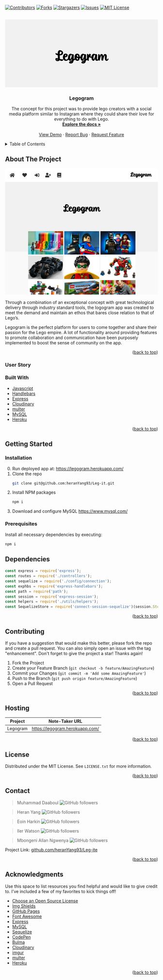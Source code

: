 <div id="top"></div>

[![Contributors][contributors-shield]][contributors-url]
[![Forks][forks-shield]][forks-url] [![Stargazers][stars-shield]][stars-url]
[![Issues][issues-shield]][issues-url]
[![MIT License][license-shield]][license-url]

<!-- PROJECT LOGO -->
<br />
<div align="center">
  <a href="https://github.com/heranYang93/Leg-it">
    <img src="__admin__/resources/logo.png" alt="Logo">
  </a>

  <h3 align="center">Legogram</h3>

  <p align="center">
    The concept for this project was to provide lego creators with a social media platform similar to Instagram where they could share their love for everything to do with Lego.
    <br />
    <a href="https://github.com/heranYang93/Leg-it"><strong>Explore the docs »</strong></a>
    <br />
    <br />
    <a href="https://legogram.herokuapp.com/">View Demo</a>
    ·
    <a href="https://github.com/heranYang93/Leg-it/issues">Report Bug</a>
    ·
    <a href="https://github.com/heranYang93/Leg-it/issues">Request Feature</a>
  </p>
</div>

<!-- TABLE OF CONTENTS -->
<details>
  <summary>Table of Contents</summary>
  <ol>
    <li>
      <a href="#about-the-project">About The Project</a>
      <ul>
        <li><a href="#user-story">User story</a></li>
        <li><a href="#built-with">Built With</a></li>
      </ul>
    </li>
    <li>
      <a href="#getting-started">Getting Started</a>
      <ul>
        <li><a href="#installation">Installation</a></li>
        <li><a href="#prerequisites">Prerequisites</a></li>
      </ul>
    </li>
    <li><a href="#dependencies">npm dependencies</a></li>
    <li><a href="#contributing">Contributing</a></li>
    <li><a href="#license">License</a></li>
    <li><a href="#contact">Contact</a></li>
    <li><a href="#acknowledgments">Acknowledgments</a></li>
  </ol>
</details>

## About The Project

[![Product Name Screen Shot][product-screenshot]](https://example.com)

Through a combination of an exceptional concept with great technological
delivery through industry standard tools, the logogram app was created to meet
the demand and maintain an ethos that bares close relation to that of Lego’s.

Legogram is the perfect platform for users to come together and share their
passion for the Lego empire. A lot of functionality around providing features to
promote collaboration and communication have been purposely implemented to boost
the sense of community on the app.

<p align="right">(<a href="#top">back to top</a>)</p>

### User Story

### Built With

- [Javascript](https://www.javascript.com/)
- [Handlebars](https://handlebarsjs.com/)
- [Express](https://expressjs.com/)
- [Cloudinary](https://cloudinary.com/)
- [multer](https://www.npmjs.com/package/multer)
- [MySQL](https://www.mysql.com/)
- [Heroku](https://www.heroku.com/)

<p align="right">(<a href="#top">back to top</a>)</p>

<!-- GETTING STARTED -->

## Getting Started

### Installation

0. Run deployed app at: https://legogram.herokuapp.com/
1. Clone the repo
   ```sh
   git clone git@github.com:heranYang93/Leg-it.git
   ```
2. Install NPM packages
   ```sh
   npm i
   ```
3. Download and configure MySQL https://www.mysql.com/

### Prerequisites

Install all necessary dependencies by executing:

```sh
npm i
```

## Dependencies

```javascript
const express = require('express');
const routes = require('./controllers');
const sequelize = require('./config/connection');
const exphbs = require('express-handlebars');
const path = require('path');
const session = require('express-session');
const helpers = require('./utils/helpers');
const SequelizeStore = require('connect-session-sequelize')(session.Store);
```

<p align="right">(<a href="#top">back to top</a>)</p>

## Contributing

If you have a suggestion that would make this better, please fork the repo and
create a pull request. You can also simply open an issue with the tag
"enhancement". Don't forget to give the project a star! Thanks again!

1. Fork the Project
2. Create your Feature Branch (`git checkout -b feature/AmazingFeature`)
3. Commit your Changes (`git commit -m 'Add some AmazingFeature'`)
4. Push to the Branch (`git push origin feature/AmazingFeature`)
5. Open a Pull Request

<p align="right">(<a href="#top">back to top</a>)</p>

<!-- LICENSE -->

## Hosting

| Project  | Note-Taker URL                    |
| -------- | --------------------------------- |
| Legogram | <https://legogram.herokuapp.com/> |

<p align="right">(<a href="#top">back to top</a>)</p>

## License

Distributed under the MIT License. See `LICENSE.txt` for more information.

<p align="right">(<a href="#top">back to top</a>)</p>

<!-- CONTACT -->

## Contact

> Muhammad Daaboul
> ![GitHub followers](https://img.shields.io/github/followers/moedaaboul?style=social)

> Heran Yang
> ![GitHub followers](https://img.shields.io/github/followers/heranYang93?style=social)

> Eoin Harkin
> ![GitHub followers](https://img.shields.io/github/followers/HarkyDev?style=social)

> Iler Watson
> ![GitHub followers](https://img.shields.io/github/followers/Iler22?style=social)

> Mbongeni Allan Ngwenya
> ![GitHub followers](https://img.shields.io/github/followers/Allan-Ngwenya?style=social)

<!-- > ![GitHub followers](https://img.shields.io/github/followers/heranYang93?style=social) -->

Project Link:
[github.com/heranYang93/Leg-ite](https://github.com/heranYang93/Leg-it)

<p align="right">(<a href="#top">back to top</a>)</p>

<!-- ACKNOWLEDGMENTS -->

## Acknowledgments

Use this space to list resources you find helpful and would like to give credit
to. I've included a few of my favorites to kick things off!

- [Choose an Open Source License](https://choosealicense.com)
- [Img Shields](https://shields.io)
- [GitHub Pages](https://pages.github.com)
- [Font Awesome](https://fontawesome.com)
- [Express](https://expressjs.com)
- [MySQL](https://www.mysql.com)
- [Sequelize](https://sequelize.org)
- [CodePen](https://codepen.io)
- [Bulma](https://bulma.io)
- [Cloudinary](https://cloudinary.com)
- [imgur](https://imgur.comm)
- [multer](https://www.npmjs.com/package/multer)
- [Heroku](https://id.heroku.com/login)

<p align="right">(<a href="#top">back to top</a>)</p>

[contributors-shield]:
  https://img.shields.io/github/contributors/heranYang93/Leg-it.svg?style=for-the-badge
[contributors-url]: https://github.com/heranYang93/Leg-it/graphs/contributors
[forks-shield]:
  https://img.shields.io/github/forks/heranYang93/Leg-it.svg?style=for-the-badge
[forks-url]: https://github.com/heranYang93/Leg-it/network/members
[stars-shield]:
  https://img.shields.io/github/stars/heranYang93/Leg-it.svg?style=for-the-badge
[stars-url]: https://github.com/heranYang93/Leg-it/stargazers
[issues-shield]:
  https://img.shields.io/github/issues/heranYang93/Leg-it.svg?style=for-the-badge
[issues-url]: https://github.com/heranYang93/Leg-it/issues
[license-shield]:
  https://img.shields.io/github/license/heranYang93/Leg-it.svg?style=for-the-badge
[license-url]: https://github.com/heranYang93/Leg-it/blob/master/LICENSE.txt
[linkedin-shield]:
  https://img.shields.io/badge/-LinkedIn-black.svg?style=for-the-badge&logo=linkedin&colorB=555
[linkedin-url-md]: https://linkedin.com/in/m-d-027032228/
[github-follow-shield-md]:
  https://img.shields.io/github/followers/heranYang93?style=social
[linkedin-url-hy]: https://linkedin.com/in/heranyang/
[github-follow-shield-hy]:
  https://img.shields.io/github/followers/moedaaboul?style=social
[linkedin-url-eh]: https://linkedin.com/in/eoin-harkin-229115216/
[linkedin-url-iw]: https://linkedin.com/in/iler-watson-643442158/
[linkedin-url-man]: https://linkedin.com/in/mbongeni-allan-ngwenya-220375170/
[product-screenshot]: /__admin__/resources/showcase.png
